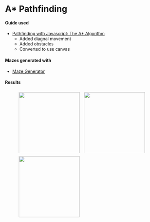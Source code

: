 # A* Pathfinding

#### Guide used
- [Pathfinding with Javascript: The A* Algorithm](https://dev.to/codesphere/pathfinding-with-javascript-the-a-algorithm-3jlb)
  - Added diagnal movement
  - Added obstacles
  - Converted to use canvas

#### Mazes generated with
- [Maze Generator](https://keesiemeijer.github.io/maze-generator/#generate)

#### Results
<figure>
  <div>
    <img src="https://github.com/ajbrickhouse/AStar_JS/assets/106787118/0f66e9bb-ef4c-4087-bb3b-9310fd4e27ab" style="width: 200px; height: 200px; padding: 5px;">
    <img src="https://github.com/ajbrickhouse/AStar_JS/assets/106787118/9216a441-474c-4c4e-8f68-d82d7d7a2f2d" style="width: 200px; height: 200px; padding: 5px;">
    <img src="https://github.com/ajbrickhouse/AStar_JS/assets/106787118/ad8531eb-2147-4c3d-9e8b-01a8c02309b2" style="width: 200px; height: 200px; padding: 5px;">
  </div>
</figure>
